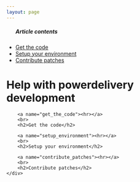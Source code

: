 ```yaml
---
layout: page
---
```

<div class="row-fluid">
	<div class="span3 hidden-tablet">
		<ul class="nav nav-list">
			<h5>Article contents</h5>
			<li>
				<a href="#get_code">Get the code</a>
			</li>
			<li>
				<a href="#setup_environment">Setup your environment</a>
			</li>
			<li>
				<a href="#contribute_patches">Contribute patches</a>
			</li>
		</ul>
	</div>
	<div class="span9 span12-tablet">
		<h1>Help with powerdelivery development</h1>
		
		<a name="get_the_code"><hr></a>
		<br>
		<h2>Get the code</h2>
		
		<a name="setup_environment"><hr></a>
		<br>
		<h2>Setup your environment</h2>
		
		<a name="contribute_patches"><hr></a>
		<br>
		<h2>Contribute patches</h2>
	</div>
</div>